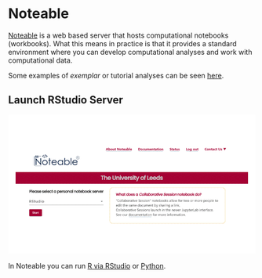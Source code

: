 
# Noteable

[Noteable](https://noteable.edina.ac.uk/) is a web based server that hosts computational notebooks (workbooks). What this means in practice is that it provides a standard environment where you can develop computational analyses and work with computational data.

Some examples of *exemplar* or tutorial analyses can be seen [here](https://github.com/edina/Exemplars2020).


## Launch RStudio Server

![Alt Text](pics/launch_RStudio.gif)

In Noteable you can run [R via RStudio](Intro_R.md) or [Python](Intro_Python.md).
